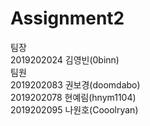 # Assignment2
팀장  
2019202024 김영빈(0binn)  
팀원   
2019202083 권보경(doomdabo)  
2019202078 현예림(hnym1104)  
2019202095 나원호(Cooolryan) 
